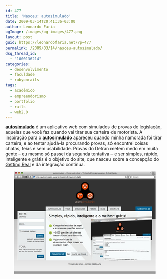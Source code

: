 ```yaml
---
id: 477
title: 'Nasceu: autosimulado'
date: 2009-03-14T20:41:36-03:00
author: Leonardo Faria
ogImage: /images/og-images/477.png
layout: post
guid: https://leonardofaria.net/?p=477
permalink: /2009/03/14/nasceu-autosimulado/
dsq_thread_id:
  - "1000136214"
categories:
  - desenvolvimento
  - faculdade
  - rubyonrails
tags:
  - acadêmico
  - empreendorismo
  - portfolio
  - rails
  - web2.0
---
```

[**autosimulado**](http://www.autosimulado.com.br) é um aplicativo web com simulados de provas de legislação, aquelas que você faz quando vai tirar sua carteira de motorista. A inspiração para o [**autosimulado**](http://www.autosimulado.com.br) apareceu quando minha namorada foi tirar carteira, e ao tentar ajudá-la procurando provas, só encontrei coisas chatas, feias e sem usabilidade. Provas do Detran metem medo em muita gente – eu mesmo só passei da segunda tentativa – e ser simples, rápido, inteligente e grátis é o objetivo do site, que nasceu sobre a concepção do [Getting Real](https://gettingreal.37signals.com/GR_por.php) e da integração contínua.

<center>
  <a href="http://www.autosimulado.com.br"><img src="/wp-content/uploads/2009/03/autosimulado.jpg" alt="autosimulado" title="autosimulado" width="450" /></a>
</center>
